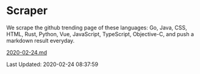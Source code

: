 # Scraper

We scrape the github trending page of these languages: Go, Java, CSS, HTML, Rust, Python, Vue, JavaScript, TypeScript, Objective-C, and push a markdown result everyday.

[2020-02-24.md](https://github.com/yangwenmai/Scraper/blob/master/2020-02-24.md)

Last Updated: 2020-02-24 08:37:59